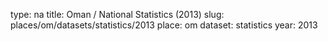 type: na
title: Oman / National Statistics (2013)
slug: places/om/datasets/statistics/2013
place: om
dataset: statistics
year: 2013
